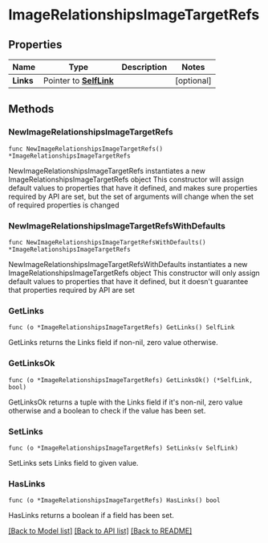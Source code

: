 # ImageRelationshipsImageTargetRefs

## Properties

Name | Type | Description | Notes
------------ | ------------- | ------------- | -------------
**Links** | Pointer to [**SelfLink**](SelfLink.md) |  | [optional] 

## Methods

### NewImageRelationshipsImageTargetRefs

`func NewImageRelationshipsImageTargetRefs() *ImageRelationshipsImageTargetRefs`

NewImageRelationshipsImageTargetRefs instantiates a new ImageRelationshipsImageTargetRefs object
This constructor will assign default values to properties that have it defined,
and makes sure properties required by API are set, but the set of arguments
will change when the set of required properties is changed

### NewImageRelationshipsImageTargetRefsWithDefaults

`func NewImageRelationshipsImageTargetRefsWithDefaults() *ImageRelationshipsImageTargetRefs`

NewImageRelationshipsImageTargetRefsWithDefaults instantiates a new ImageRelationshipsImageTargetRefs object
This constructor will only assign default values to properties that have it defined,
but it doesn't guarantee that properties required by API are set

### GetLinks

`func (o *ImageRelationshipsImageTargetRefs) GetLinks() SelfLink`

GetLinks returns the Links field if non-nil, zero value otherwise.

### GetLinksOk

`func (o *ImageRelationshipsImageTargetRefs) GetLinksOk() (*SelfLink, bool)`

GetLinksOk returns a tuple with the Links field if it's non-nil, zero value otherwise
and a boolean to check if the value has been set.

### SetLinks

`func (o *ImageRelationshipsImageTargetRefs) SetLinks(v SelfLink)`

SetLinks sets Links field to given value.

### HasLinks

`func (o *ImageRelationshipsImageTargetRefs) HasLinks() bool`

HasLinks returns a boolean if a field has been set.


[[Back to Model list]](../README.md#documentation-for-models) [[Back to API list]](../README.md#documentation-for-api-endpoints) [[Back to README]](../README.md)


